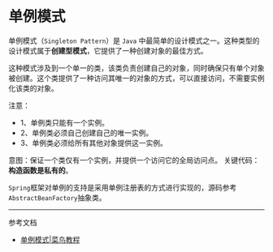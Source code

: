 # 单例模式

单例模式（`Singleton Pattern`）是 `Java` 中最简单的设计模式之一。这种类型的设计模式属于**创建型模式**，它提供了一种创建对象的最佳方式。

这种模式涉及到一个单一的类，该类负责创建自己的对象，同时确保只有单个对象被创建。这个类提供了一种访问其唯一的对象的方式，可以直接访问，不需要实例化该类的对象。

注意：
- 1、单例类只能有一个实例。
- 2、单例类必须自己创建自己的唯一实例。
- 3、单例类必须给所有其他对象提供这一实例。


意图：保证一个类仅有一个实例，并提供一个访问它的全局访问点。
关键代码：**构造函数是私有的**。

`Spring`框架对单例的支持是采用单例注册表的方式进行实现的，源码参考`AbstractBeanFactory`抽象类。

--- 
参考文档
- [单例模式|菜鸟教程](https://www.runoob.com/design-pattern/singleton-pattern.html)